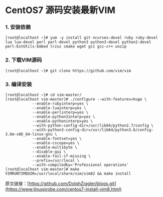 # CentOS7 源码安装最新VIM



### 1. 安装依赖

```shell
[root@localhost ~]# yum -y install git ncurses-devel ruby ruby-devel lua lua-devel perl perl-devel python3 python3-devel python2-devel perl-ExtUtils-Embed lrzsz cmake wget gcc gcc-c++ unzip
```

### 2. 下载VIM源码

```shell
[root@localhost ~]# git clone https://github.com/vim/vim
```

### 3. 编译安装

```shell
[root@localhost ~]# cd vim-master/
[root@localhost vim-master]# ./configure --with-features=huge \
            --enable-rubyinterp=yes \
            --enable-luainterp=yes \
            --enable-perlinterp=yes \
            --enable-python3interp=yes \
            --enable-pythoninterp=yes \
            --with-python-config-dir=/usr/lib64/python2.7/config \
            --with-python3-config-dir=/usr/lib64/python3.6/config-3.6m-x86_64-linux-gnu \
            --enable-fontset=yes \
            --enable-cscope=yes \
            --enable-multibyte \
            --disable-gui \
            --enable-fail-if-missing \
            --prefix=/usr/local \
            --with-compiledby='Professional operations'
[root@localhost vim-master]# make VIMRUNTIMEDIR=/usr/local/share/vim/vim82 && make install
```

原文链接：[https://github.com/DolphZiggler/blogs.git](https://www.linuxprobe.com/centos7-install-vim8.html)

